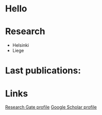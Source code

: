 # Hello

# Research

* Helsinki
* Liege

# Last publications:

# Links

[Research Gate profile](https://www.researchgate.net/profile/Igor_Pessi)
[Google Scholar profile](https://scholar.google.com/citations?user=eS3B3UAAAAAJ&hl=en)
